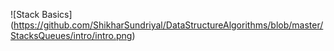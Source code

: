 ![Stack Basics] (https://github.com/ShikharSundriyal/DataStructureAlgorithms/blob/master/StacksQueues/intro/intro.png)
